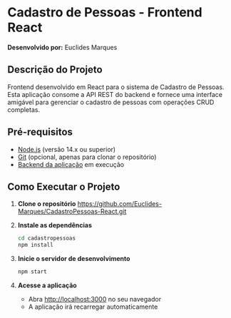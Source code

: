 # Cadastro de Pessoas - Frontend React

**Desenvolvido por:** Euclides Marques

## Descrição do Projeto

Frontend desenvolvido em React para o sistema de Cadastro de Pessoas. Esta aplicação consome a API REST do backend e fornece uma interface amigável para gerenciar o cadastro de pessoas com operações CRUD completas.

## Pré-requisitos

- [Node.js](https://nodejs.org/) (versão 14.x ou superior)
- [Git](https://git-scm.com/) (opcional, apenas para clonar o repositório)
- [Backend da aplicação](https://github.com/Euclides-Marques/CadastroPessoas-Web-API-CSharp) em execução

## Como Executar o Projeto

1. **Clone o repositório**
   https://github.com/Euclides-Marques/CadastroPessoas-React.git

2. **Instale as dependências**
   ```bash
   cd cadastropessoas
   npm install
   ```

3. **Inicie o servidor de desenvolvimento**
   ```bash
   npm start
   ```

4. **Acesse a aplicação**
   - Abra [http://localhost:3000](http://localhost:3000) no seu navegador
   - A aplicação irá recarregar automaticamente
